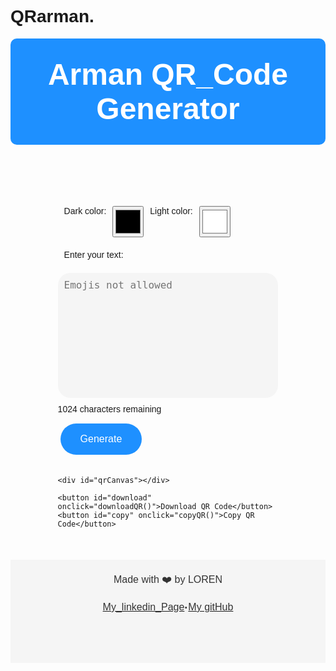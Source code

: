 # QRarman.
<!DOCTYPE html>
<html>
<head>
	<title>LOREN QR Code Generator</title>
	<meta charset="UTF-8">
	<meta name="viewport" content="width=device-width, initial-scale=1">
	<link rel="stylesheet" href="https://cdnjs.cloudflare.com/ajax/libs/font-awesome/4.7.0/css/font-awesome.min.css">
	
</head>
  
  <style>
    
		/* Set default font-family */
    html, body {
      font-family: Arial, Helvetica, sans-serif;
    }
    
    /* Header */
    .header {
      background-color: #1E90FF;
      color: #fff;
      padding: 30px;
      text-align: center;
      margin-bottom: 7em;
      border-radius: 10px;
    }
    
    .header h1 {
      font-size: 48px;
      margin: 0;
    }
    
    /* Form */
    .form-group {
      margin-bottom: 20px;
      display: flex;
    }
    
    label {
      margin-left: 10px;
      display: block;
      margin-bottom: 5px;
      margin-right: 10px;
    }
    
    /* Colors */
    #textInput {
      background-color: #F5F5F5;
      border: none;
      border-radius: 20px;
      color: #333;
      font-size: 16px;
      height: 200px;
      margin-bottom: 10px;
      padding: 10px;
      resize: none;
      width: 100%;
    }
    
    #textColor, #backgroundColor {
      width: 50px;
      height: 50px;
    }
    
    .remaining-chars {
      color: #999;
      font-size: 14px;
      margin-top: 5px;
    }
    
    /* Generate Button */
    #generateBtn {
      margin-top: 15px;
      display: inline-block;
      background-color: #1E90FF;
      border: none;
      border-radius: 50px;
      color: #fff;
      cursor: pointer;
      font-size: 16px;
      padding: 16px 32px;
      transition-duration: 0.4s;
    }
    
    #generateBtn:hover {
      background-color: #00BFFF;
    }
    
    /* QR Code Canvas */
    #qrCanvas {
      background-color: #fff;
      border-radius: 20px;
      display: none;
      height: 400px;
      margin-bottom: 20px;
      overflow: hidden;
      width: 100%;
    }
    
    
    /* Footer */
    .footer {
      margin-top: 50px;
      height: 125px;
      background-color: #F5F5F5;
      padding: 20px;
      text-align: center;
    }
    
    .footer p {
      color: #333;
      font-size: 16px;
      margin: 0;
    }
    
    /* Rounded buttons */
    button {
      display: none;
      background-color: #fff;
      border: 1px solid #1E90FF;
      border-radius: 50px;
      color: #1E90FF;
      cursor: pointer;
      font-size: 16px;
      margin: 4px;
      padding: 12px 24px;
      transition-duration: 0.4s;
    }
    
    button:hover {
      background-color: #1E90FF;
      color: #fff;
    }
	
  </style>
<body>
	<div class="header">
		<h1>Arman QR_Code Generator</h1>
	</div>
  <div class="widthlimit" style="width: 70%; margin-left: 15%;">
    <div class="form-group">
      <label for="textColor">Dark color:</label>
      <input type="color" id="textColor" name="textColor" value="#000000">
      <label for="backgroundColor">Light color:</label>
      <input type="color" id="backgroundColor" name="backgroundColor" value="#ffffff">
    </div>
    <div>
      <label for="textInput">Enter your text:</label><br>
      <textarea id="textInput" name="textInput" rows="4" cols="50" maxlength="1024" oninput="updateRemainingChars()" resize=none placeholder="Emojis not allowed"></textarea><br>
      <span id="remainingChars">1024</span> characters remaining
    </div>
    <button id="generateBtn" onclick="generateQR()">Generate</button><br><br>
        
    <div id="qrCanvas"></div>
    
    <button id="download" onclick="downloadQR()">Download QR Code</button>
    <button id="copy" onclick="copyQR()">Copy QR Code</button>
  </div>

<div class="footer">
		<p>Made with ❤️ by LOREN</p>
    <div style="display: flex; margin-top: 20px; justify-content: center;">
      <a href="https://www.linkedin.com/in/arman-panda-615133235/"><p>My_linkedin_Page</p></a>
      <p style="font-size: 18px; font-weight: bold">  ·  </p>
      <a href="https://github.com/Armanpanda0"><p>My gitHub</p></a>
    </div>
</div>

<script src="https://cdn.rawgit.com/davidshimjs/qrcodejs/gh-pages/qrcode.min.js"></script>
<script src="https://html2canvas.hertzen.com/dist/html2canvas.min.js"></script>
<script src="sty.js"></script>
</body>
</html>

